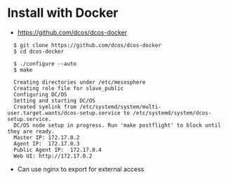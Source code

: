 # Install with Docker
* https://github.com/dcos/dcos-docker
```
  $ git clone https://github.com/dcos/dcos-docker
  $ cd dcos-docker

  $ ./configure --auto
  $ make
  
  Creating directories under /etc/mesosphere
  Creating role file for slave_public
  Configuring DC/OS
  Setting and starting DC/OS
  Created symlink from /etc/systemd/system/multi-user.target.wants/dcos-setup.service to /etc/systemd/system/dcos-setup.service.
  DC/OS node setup in progress. Run 'make postflight' to block until they are ready.
  Master IP: 172.17.0.2
  Agent IP:  172.17.0.3
  Public Agent IP:  172.17.0.4
  Web UI: http://172.17.0.2
```
* Can use nginx to export for external access
